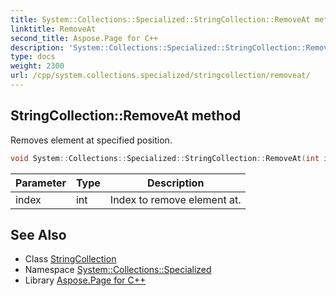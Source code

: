 ```yaml
---
title: System::Collections::Specialized::StringCollection::RemoveAt method
linktitle: RemoveAt
second_title: Aspose.Page for C++
description: 'System::Collections::Specialized::StringCollection::RemoveAt method. Removes element at specified position in C++.'
type: docs
weight: 2300
url: /cpp/system.collections.specialized/stringcollection/removeat/
---
```

## StringCollection::RemoveAt method


Removes element at specified position.

```cpp
void System::Collections::Specialized::StringCollection::RemoveAt(int index)
```


| Parameter | Type | Description |
| --- | --- | --- |
| index | int | Index to remove element at. |

## See Also

* Class [StringCollection](../)
* Namespace [System::Collections::Specialized](../../)
* Library [Aspose.Page for C++](../../../)
